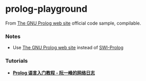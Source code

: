 prolog-playground
=================
From [The GNU Prolog web site](http://www.gprolog.org/) official code sample, compilable.

### Notes
- Use [The GNU Prolog web site](http://www.gprolog.org/) instead of [SWI-Prolog](https://www.swi-prolog.org/)

### Tutorials
- [**Prolog 语言入门教程 - 阮一峰的网络日志**](https://www.ruanyifeng.com/blog/2019/01/prolog.html)